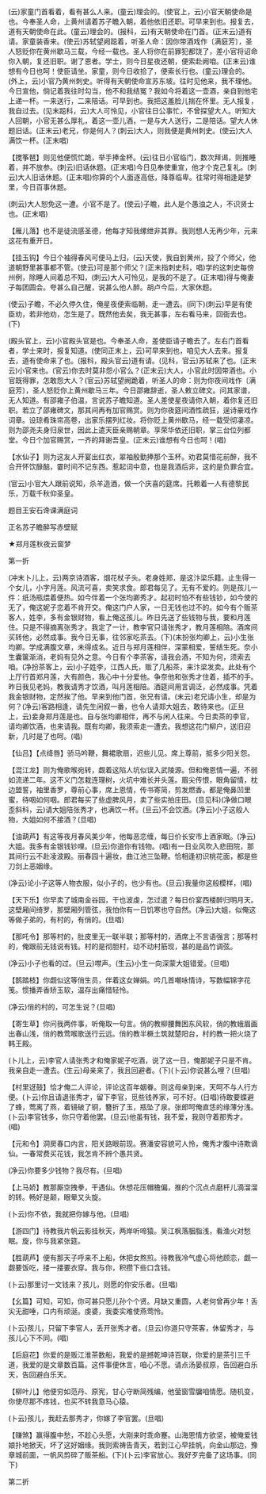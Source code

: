 <!-- { "loadSidebar": true } -->
(云)家童门首看着，看有甚么人来。(童云)理会的。(使官上，云)小官天朝使命是也。今奉圣人命，上黄州请着苏子瞻入朝，着他依旧还职。可早来到也。报复去，道有天朝使命在此。(童云)理会的。(报科，云)有天朝使命在门首。(正末云)道有请。家童装香来。(使云)苏轼望阙跽着，听圣人命：因你带酒戏作〔满庭芳〕，圣人怒贬你在黄州歇马三载，今经一载也。圣人将你在前罪犯都饶了，差小官将诏命你入朝，复还旧职。谢了恩者。学士，则今日星夜还朝，便索赴阙咱。(正末云)谁想有今日也呵！使臣请坐。家童，则今日收拾了，便索长行也。(童云)理会的。(外上，云)小官乃黄州刺史。听得有天朝使命宣苏东坡。往时见他来，我不理他。今日宣他，倘记着我往时勾当，他不和我结冤？我如今将着这一壶酒，亲自到他宅上递一杯。一来送行，二来陪话。可早到也。我把这羞脸儿揣在怀里。无人报复，我自过去。(见末跽科，云)大人可怜见，小官往日公事忙，不曾探望大人。听知大人回朝，小官无甚么厚礼，着这一壶儿酒，一是与大人送行，二是陪话。望大人休题旧话。(正末云)老兄，你是何人？(刺云)大人，则我便是黄州刺史。(使云)大人满饮一杯。(正末唱)

【搅筝琶】则见他便慌忙跪，举手捧金杯。(云)往日小官临门，数次拜谒，则推睡着，并不放参。(刺云)旧话休题。(正末唱)今日见奉使重宣，他才个克己复礼。(刺云)大人旧话休题。(正末唱)你算的个人面逐高低，降尊临卑。往常时得相逢是梦里，今日百事休题。

(刺云)大人恕免这一遭。小官不是了。(使云)子瞻，此人是个愚浊之人，不识贤士也。(正末唱)

【雁儿落】也不是徒流感圣德，他每才知我缧绁非其罪。我则想人无再少年，元来这花有重开日。

【挂玉钩】今日个袖得春风可便马上归，(云)天使，我自到黄州，投了个师父，他道朝野里甚事都不管。(使云)可是那个师父？(正末指刺史科，唱)学的这刺史每傍州例，除睡人间着总不知，(刺云)大人可怜见，是我的不是了。(正末唱)得与俺妻子每团圆会。夸甚么自己醒，说甚么他人醉。胡卢今后，大家休题。

(使云)子瞻，不必久停久住，俺星夜便索临朝，走一遭去。(同下)(刺云)早是有使臣劝，若非他劝，怎生是了。既然他去矣，我无甚事，左右看马来，回衙去也。(下)

(殿头官上，云)小官殿头官是也。今奉圣人命，差使臣请子瞻去了。左右门首看者，学士来时，报复知道。(使同正末上，云)可早来到也，咱见大人去来。报复去，道有使命来了也。(报科，殿头官云)道有请。(见科，官云)苏轼来了也。(正末云)小官来也。(官云)你去时莫非怨小官么？(正末云)大人，小官此时因带酒也。小官既得罪，怎敢怨大人？(官云)苏轼望阙跪着，听圣人的命：则为你夜间戏作〔满庭芳〕，圣人怒贬你上黄州歇马三年。今日邵雍辞逝，圣人敕立碑文。问其家谱，无人知道。有邵雍子伯温，言说苏子瞻知道。圣人差使星夜请你入朝，着你复还旧职。若立了邵雍碑文，那其间再有加官赐赏。则为你夜筵间酒性疏狂，逞诗豪戏作词章。设琼肴珠帘高卷，出家乐摆列红妆。将你贬上黄州歇马，经一载受彻凄凉。则为邵尧夫身归泉世，因此上遣天臣亲赐朝章。享荣华依还旧职，掌三台位列都堂。今日个加官赐赏，一齐的拜谢吾皇。(正末云)谁想有今日也呵！(唱)

【水仙子】则为这友人开宴出红衣，翠袖殷勤捧那个玉杯。劝君莫惜花前醉，我不合开怀饮醁醅，霎时间不记东西。惹起词中意，也是我酒后非，这的是负罪合宜。

(官云)小官大人跟前说知，杀羊造酒，做一个庆喜的筵席。托赖着一人有德黎民乐，万载千秋仰圣皇。

题目王安石谗课满庭词

正名苏子瞻醉写赤壁赋
　




★郑月莲秋夜云窗梦

第一折

(冲末卜儿上，云)两京诗酒客，烟花杖子头。老身姓郑，是这汴梁乐籍。止生得一个女儿，小字月莲。风流可喜，卖笑求食。郎君每见了。无有不爱的。则是孩儿一件：纸汤瓶煨着便热。如今伴着一个张均卿秀才。起初时怕不有些钱钞，如今使的无了，俺这妮子恋着不肯开交。俺这门户人家，一日无钱也过不的。如今有个贩茶客人，姓李，多有金银财物，看上俺这孩儿。昨日先送了些钱物与我，要和月莲住。只是不得摘离张秀才。我定了一计，教李官只请张秀才，教月莲相陪。酒席间买转他，必然成事。我今日无事，往邻家吃茶去。(下)(末扮张均卿上，云)小生张均卿。学成满腹文章，未得成名。近日与郑月莲相伴，深蒙相爱，誓结生死。奈小生囊箧渐消，老妈有见外之意。今日有个李茶客，请我会酒，不知为何，须索去咱。(净扮茶客上，云)小子姓李，江西人氏，贩了几船茶，来汴梁发卖。此处有个上厅行首郑月莲，大有颜色，我心中十分爱他。争奈他和张秀才住着，插不的手。昨日我见老妈，教我请秀才饮酒，叫月莲相陪。酒筵间用言调泛，必然成事。凭着我金银财物，定然挨了他。早来到他门首，张兄有请。(末云)老兄请小生，却是为何？(净云)客路相逢，请先生闲叙一番，也令人请郑大姐去，敢待来也。(正旦上，云)妾身郑月莲是也。自与张均卿相伴，再不与闲人往来。今日卖茶的李官，请均卿饮酒，也来请我。既有均卿，我须索走一遭去。我想这花门柳户，送旧迎新，几时是了也呵。(唱)

【仙吕】【点绛唇】骄马吟鞭，舞裙歌扇，迟些儿见。席上尊前，抵多少阳关怨。

【混江龙】则为俺歌喉宛转，觑着这陷人坑似误入武陵源。但和俺恩情一遍，不弱如流递二年。这不义门怎栽连理树，火坑中难长并头莲。眉尖传恨，眼角留情，枕边盟誓，袖里香罗，尊前心事，席上恩情，传书寄简，剪发燃香。都是俺鼻凹里蜜，待咽如何咽。郎君每买了些虚脾风月，卖了些实拍庄田。(旦见科)(净做口眼歪斜科，云)请大姐陪张秀才，也满饮一杯。(旦云)不会饮酒。(净云)小子这般人物，大姐如何不接酒？(旦唱)

【油葫芦】有这等夜月春风美少年，他每恶恋缠，每日价长安市上酒家眠。(净云)大姐。我多有金银钱钞哩。(旦云)你道你有钱物。(唱)有一日业风吹入悲田院，那其间行云不赴凌波殿。丽春园十遍妆，曲江池三坠鞭。恰相逢初识桃花面，都是些刀剑上恶姻缘。

(净云)论小子这等人物衣服，似小子的，也少有也。(旦云)我量你这般模样，(唱)

【天下乐】你早卖了城南金谷园，干也波虔，怎过遣？每日价宴西楼醉归明月天。这壁厢间绮罗，那壁厢列管弦，我怕你有一日饥寒也守自然。(净云)大姐，似俺这等做子弟的，有村的，有俏的。(旦唱)

【那吒令】那等村的，肚皮里无一联半联；那等村的，酒席上不言语强言；那等村的，俺跟前无钱说有钱。村的是彻胆村，动不动村筋现，甚的是品竹调弦。

(净云)小子也看的过。(旦云)噤声。(生云)小生一向深蒙大姐错爱。(旦唱)

【鹊踏枝】你觑似这等俏生员，伴着这女婵娟。吟几首嘲咏情诗，写数幅锦字花笺。惯播弄香矫玉软，温存出痛惜轻怜。

(净云)俏的村的，可怎生说？(旦唱)

【寄生草】你问我两件事，听俺取一句言。俏的教柳腰舞困东风软，俏的教蛾眉画出春山浅，俏的教莺喉歌送行云远。俏的教半橛土筑就楚阳台，村的教一把火烧了韩王殿。

(卜儿上，云)李官人请张秀才和俺家妮子吃酒，说了这一日，俺那妮子只是不肯。我亲自走一遭去。(生云)母亲来了，我且回避者。(下)(卜云)你说甚么哩？(旦唱)

【村里迓鼓】恰才俺二人评论，评论这百年姻眷。则这母亲到来，天呵不与人行方便。(卜云)你且请退张秀才，留下李官，觅些钱养家，可不好。(日唱)待敢要蝶避了蜂，莺离了燕，着镜破了铜，簪折了玉，瓶坠了泉。张郎呵俺直恁的缘薄分浅。(卜云)李官钱多，你只守着他罢。(旦云)他虽有钱，我不爱，我则守着那秀才。(唱)

【元和令】洞房春口内言，阳关路眼前现。赛潘安容貌可人怜，俺秀才腹中诗欺谪仙。一春常费买花钱，我怎肯不辨个愚共贤。

(净云)你要多少钱物？我尽有。(旦唱)

【上马娇】教那厮空拽拳，干遇仙。休想花压帽檐偏，推的个沉点点磨杆儿滴溜溜的转。畅好是颠，眼晕又头旋。

(卜云)你不依，我就把你嫁与他。(旦唱)

【游四门】待教我片帆云影挂秋天，两岸听啼猿。吴江枫落胭脂浅，看渔火对愁眠。旋，你与我紧张筵。

【胜葫芦】便有那天子呼来不上船，休把女熬煎。待教我冷气虚心将他顾恋，觑一觑要饭吃，搂一搂要衣穿。我与你，积攒下些口含钱。

(卜云)那里讨一文钱来？孩儿，则愿的你安乐者。(旦唱)

【幺篇】可知，可知，你可甚只愿儿孙个个贤。月缺又重圆，人老何曾再少年！舌尖无甜唾，口内有顽涎。虔婆，我委实难使燕莺怜。

(卜云)孩儿，只留下李官人，丢开张秀才者。(旦云)你道只守茶客，休留秀才，与孩儿心下不同。(唱)

【后庭花】你爱的是贩江淮茶数船，我爱的是撼乾坤诗百联，你爱的是茶引三千道，我爱的是文章数百篇。这件事便休言，咱心不愿。请点汤晏叔原，告回避白乐天，告回避白乐天。

【柳叶儿】他便穷如范丹、原宪，甘心守断简残编，他萤窗雪牖咱情愿。随机变，你使尽那不疼钱，也买不转我意马心猿。

(卜云)孩儿，我赶去那秀才，你嫁了李官罢。(旦唱)

【赚煞】赢得腹中愁，不趁心头愿，大刚来时乖命蹇。山海恩情方欲坚，被俺爱钱娘扑地掀天，坏了这好姻缘。我则索祷告青天，若到江心早挂帆，向金山那边，豫章城前面，一帆风剪碎了贩茶船。(下)(卜云)李官放心。我好歹完备了这场事。(同下)


第二折

